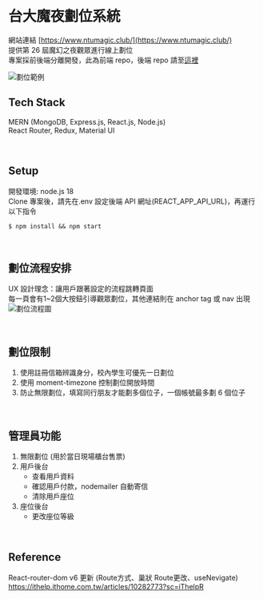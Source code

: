# 台大魔夜劃位系統
網站連結 [https://www.ntumagic.club/](https://www.ntumagic.club/)  
提供第 26 屆魔幻之夜觀眾進行線上劃位  
專案採前後端分離開發，此為前端 repo，後端 repo 請至[這裡](https://github.com/xieyou0608/ntumagic-server)  

![劃位範例](https://j.gifs.com/36Xxj9.gif)


## Tech Stack
MERN (MongoDB, Express.js, React.js, Node.js)  
React Router, Redux, Material UI  

&nbsp;
## Setup
開發環境: node.js 18  
Clone 專案後，請先在.env 設定後端 API 網址(REACT_APP_API_URL)，再運行以下指令  
```
$ npm install && npm start
```
&nbsp;
## 劃位流程安排
UX 設計理念：讓用戶跟著設定的流程跳轉頁面  
每一頁會有1~2個大按鈕引導觀眾劃位，其他連結則在 anchor tag 或 nav 出現  
![劃位流程圖](./doc/劃位流程圖.jpg)

&nbsp;
## 劃位限制
1. 使用註冊信箱辨識身分，校內學生可優先一日劃位
2. 使用 moment-timezone 控制劃位開放時間
3. 防止無限劃位，填寫同行朋友才能劃多個位子，一個帳號最多劃 6 個位子

&nbsp;
## 管理員功能
1. 無限劃位 (用於當日現場櫃台售票)
2. 用戶後台
    - 查看用戶資料
    - 確認用戶付款，nodemailer 自動寄信
    - 清除用戶座位
3. 座位後台
    - 更改座位等級

&nbsp;
## Reference
React-router-dom v6 更新
(Route方式、巢狀 Route更改、useNevigate)
https://ithelp.ithome.com.tw/articles/10282773?sc=iThelpR